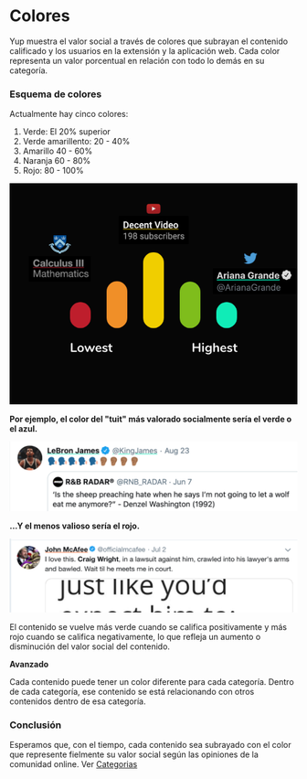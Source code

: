 # Colores

Yup muestra el valor social a través de colores que subrayan el contenido calificado y los usuarios en la extensión y la aplicación web. Cada color representa un valor porcentual en relación con todo lo demás en su categoría.

### Esquema de colores

Actualmente hay cinco colores:

1. Verde: El 20%  superior
2. Verde amarillento: 20 - 40% 
3. Amarillo 40 - 60% 
4. Naranja 60 - 80% 
5. Rojo: 80 - 100%

![](../.gitbook/assets/spectrum%20%281%29.png)

**Por ejemplo, el color del "tuit" más valorado socialmente sería el verde o el azul.**

![](../.gitbook/assets/blue.png)

**...Y el menos valioso sería el rojo.**

![](../.gitbook/assets/orange%20%281%29.png)

El contenido se vuelve más verde cuando se califica positivamente y más rojo cuando se califica negativamente, lo que refleja un aumento o disminución del valor social del contenido.

**Avanzado**

Cada contenido puede tener un color diferente para cada categoría. Dentro de cada categoría, ese contenido se está relacionando con otros contenidos dentro de esa categoría.

### Conclusión

Esperamos que, con el tiempo, cada contenido sea subrayado con el color que represente fielmente su valor social según las opiniones de la comunidad online. Ver [Categorias](https://docs.yup.io/v/espanol/basic/categorias)

